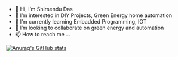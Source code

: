 - 👋 Hi, I’m Shirsendu Das
- 👀 I’m interested in DIY Projects, Green Energy home automation
- 🌱 I’m currently learning Embadded Programming, IOT
- 💞️ I’m looking to collaborate on green energy and automation
- 📫 How to reach me ...


[![Anurag's GitHub stats](https://github-readme-stats.vercel.app/api?username=DarkenLight&show_icons=true&theme=tokyonight)](https://github.com/anuraghazra/github-readme-stats)

<!---
DarkenLight/DarkenLight is a ✨ special ✨ repository because its `README.md` (this file) appears on your GitHub profile.
You can click the Preview link to take a look at your changes.
--->
